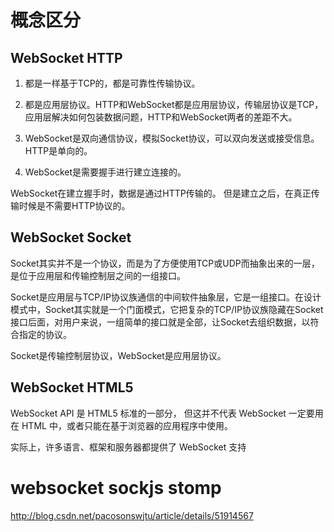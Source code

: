 # 概念区分

## WebSocket HTTP

1. 都是一样基于TCP的，都是可靠性传输协议。
2. 都是应用层协议。HTTP和WebSocket都是应用层协议，传输层协议是TCP，应用层解决如何包装数据问题，HTTP和WebSocket两者的差距不大。

1. WebSocket是双向通信协议，模拟Socket协议，可以双向发送或接受信息。HTTP是单向的。
2. WebSocket是需要握手进行建立连接的。

WebSocket在建立握手时，数据是通过HTTP传输的。
但是建立之后，在真正传输时候是不需要HTTP协议的。



## WebSocket Socket

Socket其实并不是一个协议，而是为了方便使用TCP或UDP而抽象出来的一层，是位于应用层和传输控制层之间的一组接口。

Socket是应用层与TCP/IP协议族通信的中间软件抽象层，它是一组接口。在设计模式中，Socket其实就是一个门面模式，它把复杂的TCP/IP协议族隐藏在Socket接口后面，对用户来说，一组简单的接口就是全部，让Socket去组织数据，以符合指定的协议。

Socket是传输控制层协议，WebSocket是应用层协议。


## WebSocket HTML5

WebSocket API 是 HTML5 标准的一部分， 但这并不代表 WebSocket 一定要用在 HTML 中，或者只能在基于浏览器的应用程序中使用。

实际上，许多语言、框架和服务器都提供了 WebSocket 支持



# websocket sockjs stomp 

http://blog.csdn.net/pacosonswjtu/article/details/51914567